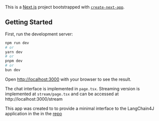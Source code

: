 This is a [Next.js](https://nextjs.org/) project bootstrapped with [`create-next-app`](https://github.com/vercel/next.js/tree/canary/packages/create-next-app).

## Getting Started

First, run the development server:

```bash
npm run dev
# or
yarn dev
# or
pnpm dev
# or
bun dev
```

Open [http://localhost:3000](http://localhost:3000) with your browser to see the result.

The chat interface is implemented in `page.tsx`. Streaming version is implemented at
`stream/page.tsx` and can be accessed at http://localhost:3000/stream

This app was created to to provide a minimal interface to the LangChain4J application in the in the [repo](https://github.com/achalise/langchain-playground)